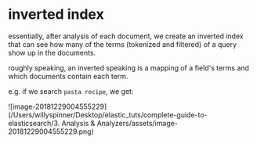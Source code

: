 # inverted index

essentially, after analysis of each document, we create an inverted index that can see how many of the terms (tokenized and filtered) of a query show up in the documents.

roughly speaking, an inverted speaking is a mapping of a field's terms and which documents contain each term.

e.g. if we search `pasta recipe`, we get:

![image-20181229004555229](/Users/willyspinner/Desktop/elastic_tuts/complete-guide-to-elasticsearch/3. Analysis & Analyzers/assets/image-20181229004555229.png)